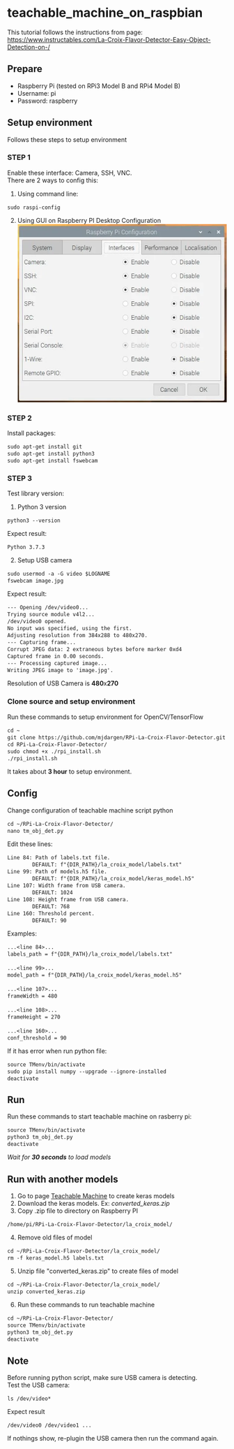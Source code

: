 # teachable_machine_on_raspbian
This tutorial follows the instructions from page: https://www.instructables.com/La-Croix-Flavor-Detector-Easy-Object-Detection-on-/
## Prepare
* Raspberry Pi (tested on RPi3 Model B and RPi4 Model B) 
* Username: pi
* Password: raspberry

## Setup environment
Follows these steps to setup environment

### STEP 1
Enable these interface: Camera, SSH, VNC. <br>
There are 2 ways to config this:<br>
1. Using command line:
```
sudo raspi-config 
```
2. Using GUI on Raspberry PI Desktop Configuration
![alt text](https://github.com/phuongnam0907/teachable_machine_on_raspbian/blob/main/image/setting.png?raw=true)

### STEP 2
Install packages:
```
sudo apt-get install git
sudo apt-get install python3
sudo apt-get install fswebcam
```

### STEP 3
Test library version: <br>
1. Python 3 version
```
python3 --version
```
Expect result:
```
Python 3.7.3
```
2. Setup USB camera
```
sudo usermod -a -G video $LOGNAME
fswebcam image.jpg
```
Expect result:
```
--- Opening /dev/video0...
Trying source module v4l2...
/dev/video0 opened.
No input was specified, using the first.
Adjusting resolution from 384x288 to 480x270.
--- Capturing frame...
Corrupt JPEG data: 2 extraneous bytes before marker 0xd4
Captured frame in 0.00 seconds.
--- Processing captured image...
Writing JPEG image to 'image.jpg'.
```
Resolution of USB Camera is <b>480</b>x<b>270</b>

### Clone source and setup environment
Run these commands to setup environment for OpenCV/TensorFlow
```
cd ~
git clone https://github.com/mjdargen/RPi-La-Croix-Flavor-Detector.git
cd RPi-La-Croix-Flavor-Detector/
sudo chmod +x ./rpi_install.sh
./rpi_install.sh
```
It takes about <b>3 hour</b> to setup environment.

## Config 
Change configuration of teachable machine script python
```
cd ~/RPi-La-Croix-Flavor-Detector/
nano tm_obj_det.py 
```
Edit these lines:
```
Line 84: Path of labels.txt file. 
		DEFAULT: f"{DIR_PATH}/la_croix_model/labels.txt"
Line 99: Path of models.h5 file. 
		DEFAULT: f"{DIR_PATH}/la_croix_model/keras_model.h5"
Line 107: Width frame from USB camera. 
		DEFAULT: 1024
Line 108: Height frame from USB camera. 
		DEFAULT: 768
Line 160: Threshold percent. 
		DEFAULT: 90
```
Examples:
```
...<line 84>...
labels_path = f"{DIR_PATH}/la_croix_model/labels.txt"

...<line 99>...
model_path = f"{DIR_PATH}/la_croix_model/keras_model.h5"

...<line 107>...
frameWidth = 480

...<line 108>...
frameHeight = 270

...<line 160>...
conf_threshold = 90
```

If it has error when run python file:
```
source TMenv/bin/activate
sudo pip install numpy --upgrade --ignore-installed
deactivate
```
## Run
Run these commands to start teachable machine on rasberry pi:
```
source TMenv/bin/activate
python3 tm_obj_det.py
deactivate
```
<i>Wait for <b>30 seconds</b> to load models</i>

## Run with another models
1. Go to page [Teachable Machine](https://teachablemachine.withgoogle.com/) to create keras models<br>
2. Download the keras models. Ex: <i>converted_keras.zip</i> <br>
3. Copy .zip file to directory on Raspberry PI
```
/home/pi/RPi-La-Croix-Flavor-Detector/la_croix_model/
```
4. Remove old files of model
```
cd ~/RPi-La-Croix-Flavor-Detector/la_croix_model/
rm -f keras_model.h5 labels.txt
```
5. Unzip file "converted_keras.zip" to create files of model
```
cd ~/RPi-La-Croix-Flavor-Detector/la_croix_model/
unzip converted_keras.zip
```
6. Run these commands to run teachable machine
```
cd ~/RPi-La-Croix-Flavor-Detector/
source TMenv/bin/activate
python3 tm_obj_det.py
deactivate
```

## Note
Before running python script, make sure USB camera is detecting. <br>
Test the USB camera:
```
ls /dev/video*
```
Expect result
```
/dev/video0 /dev/video1 ...
```
If nothings show, re-plugin the USB camera then run the command again. <br>